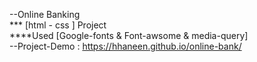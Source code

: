 --Online Banking  <br>
*** [html - css ] Project  <br>
****Used [Google-fonts & Font-awsome & media-query] <br>
--Project-Demo : https://hhaneen.github.io/online-bank/ <br>
